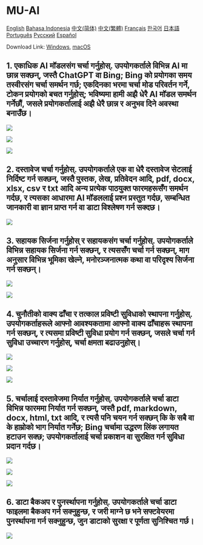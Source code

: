 # MU-AI

[English](./README.md)
[Bahasa Indonesia](./README-id-ID.md)
[中文(简体)](./README-zh-CN.md)
[中文(繁體)](./README-zh-HK.md)
[Français](./README-fr-FR.md)
[한국어](./README-ko-KR.md)
[日本語](./README-ja-JP.md)
[Português](./README-pt-PT.md)
[Русский](./README-ru-RU.md)
[Español](./README-es-ES.md)

Download Link: [Windows](https://raw.githubusercontent.com/MicroUtil/muai/main/bin/MU-AI_0.1.0_x64-GH.msi.zip),
[macOS](https://raw.githubusercontent.com/MicroUtil/muai/main/bin/MU-AI_0.1.0_x64-GH.dmg)

## 1. एकाधिक AI मॉडलसंग चर्चा गर्नुहोस्. उपयोगकर्ताले विभिन्न AI मा छान्न सक्छन्, जस्तै ChatGPT वा Bing; Bing को प्रयोगका समय तस्वीरसंग चर्चा समर्थन गर्छ; एकदिनका भरमा चर्चा मोड परिवर्तन गर्ने, टोकन प्रयोगको बचत गर्नुहोस्; भविष्यमा हामी अझै धेरै AI मॉडल समर्थन गर्नेछौं, जसले प्रयोगकर्तालाई अझै धेरै छान्न र अनुभव दिने अवस्था बनाउँछ।

![](https://raw.githubusercontent.com/MicroUtil/muai/main/web/images/dark/1-1.jpg)

![](https://raw.githubusercontent.com/MicroUtil/muai/main/web/images/dark/1-2.jpg)

![](https://raw.githubusercontent.com/MicroUtil/muai/main/web/images/dark/1-3.jpg)

## 2. दस्तावेज चर्चा गर्नुहोस्. उपयोगकर्ताले एक वा धेरै दस्तावेज सेटलाई निर्दिष्ट गर्न सक्छन्, जस्तै पुस्तक, लेख, प्रतिवेदन आदि, pdf, docx, xlsx, csv र txt आदि अन्य प्रत्येक पाठयुक्त फारमहरूसँग समर्थन गर्दछ, र त्यसका आधारमा AI मॉडललाई प्रश्न प्रस्तुत गर्दछ, सम्बन्धित जानकारी वा ज्ञान प्राप्त गर्न वा डाटा विश्लेषण गर्न सक्दछ।

![](https://raw.githubusercontent.com/MicroUtil/muai/main/web/images/dark/2-1.jpg)

## 3. सहायक सिर्जना गर्नुहोस् र सहायकसंग चर्चा गर्नुहोस्. उपयोगकर्ताले विभिन्न सहायक सिर्जना गर्न सक्छन्, र त्यससँग चर्चा गर्न सक्छन्, माग अनुसार विभिन्न भूमिका खेल्ने, मनोरञ्जनात्मक कथा वा परिदृश्य सिर्जना गर्न सक्छन्।

![](https://raw.githubusercontent.com/MicroUtil/muai/main/web/images/dark/3-1.jpg)

![](https://raw.githubusercontent.com/MicroUtil/muai/main/web/images/dark/3-2.jpg)

## 4. चुनौतीको वाक्य ढाँचा र तत्काल प्रविष्टी सुविधाको स्थापना गर्नुहोस्. उपयोगकर्ताहरूले आफ्नो आवश्यकतामा आफ्नो वाक्य ढाँचाहरू स्थापना गर्न सक्छन्, र त्यसमा प्रविष्टी सुविधा प्रयोग गर्न सक्छन्, जसले चर्चा गर्न सुविधा उच्चारण गर्नुहोस्, चर्चा क्षमता बढाउनुहोस्।

![](https://raw.githubusercontent.com/MicroUtil/muai/main/web/images/dark/4-1.jpg)

![](https://raw.githubusercontent.com/MicroUtil/muai/main/web/images/dark/4-2.jpg)

![](https://raw.githubusercontent.com/MicroUtil/muai/main/web/images/dark/4-3.jpg)

## 5. चर्चालाई दस्तावेजमा निर्यात गर्नुहोस्. उपयोगकर्ताले चर्चा डाटा विभिन्न फारममा निर्यात गर्न सक्छन्, जस्तै pdf, markdown, docx, html, txt आदि, र त्यसै पनि चयन गर्न सक्छन् कि के सबै वा के हाम्रोको भाग निर्यात गर्नेछ; Bing चर्चामा उद्धरण लिंक लगायत हटाउन सक्छ; उपयोगकर्तालाई चर्चा प्रकाशन वा सुरक्षित गर्न सुविधा प्रदान गर्दछ।

![](https://raw.githubusercontent.com/MicroUtil/muai/main/web/images/dark/5-1.jpg)

![](https://raw.githubusercontent.com/MicroUtil/muai/main/web/images/dark/5-2.jpg)

![](https://raw.githubusercontent.com/MicroUtil/muai/main/web/images/dark/5-3.jpg)

## 6. डाटा बैकअप र पुनर्स्थापना गर्नुहोस्. उपयोगकर्ताले चर्चा डाटा फाइलमा बैकअप गर्न सक्नुहुन्छ, र जरी माग्ने छ भने सफ्टवेयरमा पुनर्स्थापना गर्न सक्नुहुन्छ, जुन डाटाको सुरक्षा र पूर्णता सुनिश्चित गर्छ।

![](https://raw.githubusercontent.com/MicroUtil/muai/main/web/images/dark/6-1.jpg)

